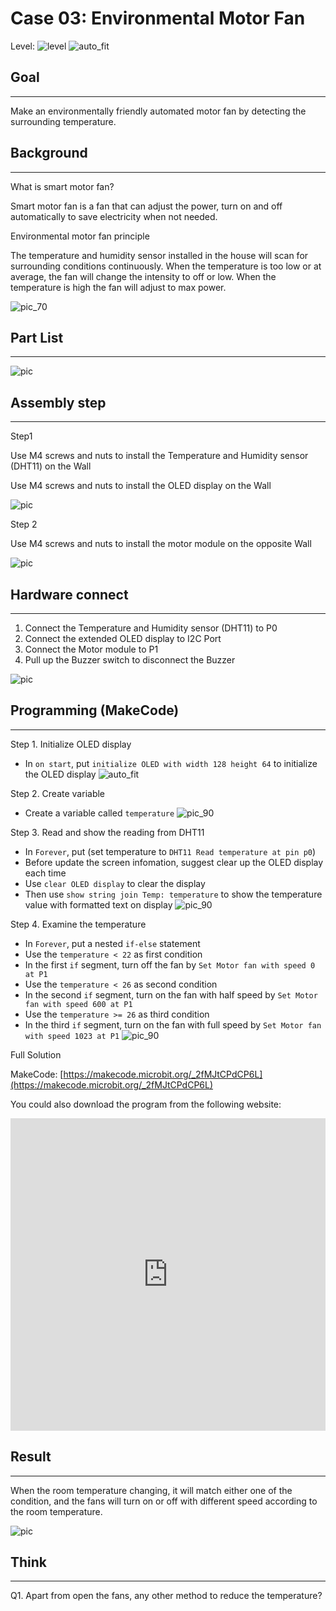 # Case 03: Environmental Motor Fan

Level: ![level](images/level2.png)
![auto_fit](images/Case3/blank.png)<P>


## Goal
<HR>

Make an environmentally friendly automated motor fan by detecting the surrounding temperature.<BR><P>

## Background
<HR>

<span id="subtitle">What is smart motor fan?</span><P>
Smart motor fan is a fan that can adjust the power, turn on and off automatically to save electricity when not needed.<BR><P>

<span id="subtitle">Environmental motor fan principle</span><P>
The temperature and humidity sensor installed in the house will scan for surrounding conditions continuously. When the temperature is too low or at average, the fan will change the intensity to off or low. When the temperature is high the fan will adjust to max power.<BR><P>
![pic_70](images/Case3/blank.png)<P>

## Part List
<HR>

![pic](images/Case3/blank.png)<P>

## Assembly step
<HR>

<span id="subtitle">Step1</span><P>
Use M4 screws and nuts to install the Temperature and Humidity sensor (DHT11) on the Wall<BR><P>
Use M4 screws and nuts to install the OLED display on the Wall<BR><P>
![pic](images/Case3/Case3_ass1.png)<P>
<span id="subtitle">Step 2</span><P>
Use M4 screws and nuts to install the motor module on the opposite Wall<BR><P>
![pic](images/Case3/Case3_ass2.png)<P>

## Hardware connect
<HR>

1. Connect the Temperature and Humidity sensor (DHT11) to P0
2. Connect the extended OLED display to I2C Port 
3. Connect the Motor module to P1
4. Pull up the Buzzer switch to disconnect the Buzzer

![pic](images/Case3/Case3_hardware.png)<P>

## Programming (MakeCode)
<HR>

<span id="subtitle">Step 1. Initialize OLED display</span><P>
* In `on start`, put `initialize OLED with width 128 height 64` to initialize the OLED display
![auto_fit](images/Case3/Case3_p1.png)<P>

<span id="subtitle">Step 2. Create variable</span><P>
* Create a variable called `temperature`
![pic_90](images/Case3/Case3_p2.png)<P>

<span id="subtitle">Step 3. Read and show the reading from DHT11</span><P>
* In `Forever`, put (set temperature to `DHT11 Read temperature at pin p0`)
* Before update the screen infomation, suggest clear up the OLED display each time
* Use `clear OLED display` to clear the display
* Then use `show string join Temp: temperature` to show the temperature value with formatted text on display
![pic_90](images/Case3/Case3_p3.png)<P>

<span id="subtitle">Step 4. Examine the temperature</span><P>
* In `Forever`, put a nested `if-else` statement
* Use the `temperature < 22` as first condition
* In the first `if` segment, turn off the fan by `Set Motor fan with speed 0 at P1`
* Use the `temperature < 26` as second condition
* In the second `if` segment, turn on the fan with half speed by `Set Motor fan with speed 600 at P1`
* Use the `temperature >= 26` as third condition
* In the third `if` segment, turn on the fan with full speed by `Set Motor fan with speed 1023 at P1`
![pic_90](images/Case3/Case3_p4.png)<P>

<span id="subtitle">Full Solution<BR><P>
MakeCode: [https://makecode.microbit.org/_2fMJtCPdCP6L](https://makecode.microbit.org/_2fMJtCPdCP6L)<BR><P>
You could also download the program from the following website:<BR>
<iframe src="https://makecode.microbit.org/#pub:_2fMJtCPdCP6L" width="100%" height="500" frameborder="0"></iframe>


## Result
<HR>

When the room temperature changing, it will match either one of the condition, and the fans will turn on or off with different speed according to the room temperature.<BR><P>
![pic](images/Case3/Case3_result.png)<P>

## Think
<HR>

Q1. Apart from open the fans, any other method to reduce the temperature?<BR><P>
